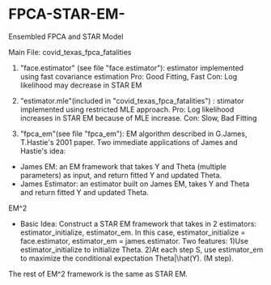 # FPCA-STAR-EM-
Ensembled FPCA and STAR Model

Main File: covid_texas_fpca_fatalities

1. "face.estimator" (see file "face.estimator"): estimator implemented using fast covariance estimation
Pro: Good Fitting, Fast
Con: Log likelihood may decrease in STAR EM

2. "estimator.mle"(included in "covid_texas_fpca_fatalities") : stimator implemented using restricted MLE approach. 
Pro: Log likelihood increases in STAR EM because of MLE increase. 
Con: Slow, Bad Fitting

3. "fpca_em"(see file "fpca_em"): EM algorithm described in G.James, T.Hastie's 2001 paper. Two immediate applications of James and Hastie's idea: 
- James EM: an EM framework that takes Y and Theta (multiple parameters) as input, and return fitted Y and updated Theta. 
- James Estimator: an estimator built on James EM, takes Y and Theta and return fitted Y and updated Theta. 

EM^2
- Basic Idea:
Construct a STAR EM framework that takes in 2 estimators: estimator_initialize, estimator_em.
In this case, estimator_initialize = face.estimator, estimator_em = james.estimator. 
Two features: 
1)Use estimator_initialize to initialize Theta. 
2)At each step S, use estimator_em to maximize the conditional expectation Theta|\hat(Y). (M step). 

The rest of EM^2 framework is the same as STAR EM. 

